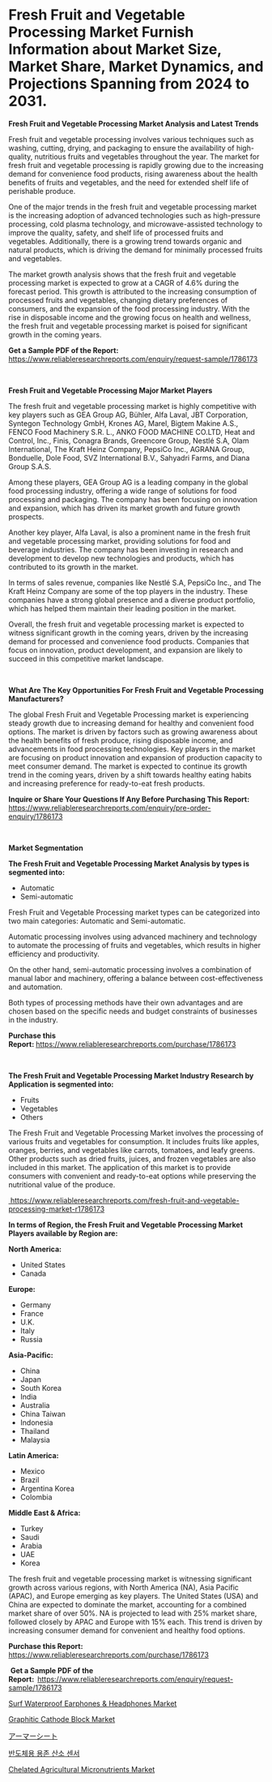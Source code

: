<p><h1>Fresh Fruit and Vegetable Processing Market Furnish Information about Market Size, Market Share, Market Dynamics, and Projections Spanning from 2024 to 2031.</h1></p><p><strong>Fresh Fruit and Vegetable Processing Market Analysis and Latest Trends</strong></p>
<p><p>Fresh fruit and vegetable processing involves various techniques such as washing, cutting, drying, and packaging to ensure the availability of high-quality, nutritious fruits and vegetables throughout the year. The market for fresh fruit and vegetable processing is rapidly growing due to the increasing demand for convenience food products, rising awareness about the health benefits of fruits and vegetables, and the need for extended shelf life of perishable produce.</p><p>One of the major trends in the fresh fruit and vegetable processing market is the increasing adoption of advanced technologies such as high-pressure processing, cold plasma technology, and microwave-assisted technology to improve the quality, safety, and shelf life of processed fruits and vegetables. Additionally, there is a growing trend towards organic and natural products, which is driving the demand for minimally processed fruits and vegetables.</p><p>The market growth analysis shows that the fresh fruit and vegetable processing market is expected to grow at a CAGR of 4.6% during the forecast period. This growth is attributed to the increasing consumption of processed fruits and vegetables, changing dietary preferences of consumers, and the expansion of the food processing industry. With the rise in disposable income and the growing focus on health and wellness, the fresh fruit and vegetable processing market is poised for significant growth in the coming years.</p></p>
<p><strong>Get a Sample PDF of the Report:&nbsp;</strong> <a href="https://www.reliableresearchreports.com/enquiry/request-sample/1786173">https://www.reliableresearchreports.com/enquiry/request-sample/1786173</a></p>
<p>&nbsp;</p>
<p><strong>Fresh Fruit and Vegetable Processing Major Market Players</strong></p>
<p><p>The fresh fruit and vegetable processing market is highly competitive with key players such as GEA Group AG, Bühler, Alfa Laval, JBT Corporation, Syntegon Technology GmbH, Krones AG, Marel, Bigtem Makine A.S., FENCO Food Machinery S.R. L., ANKO FOOD MACHINE CO.LTD, Heat and Control, Inc., Finis, Conagra Brands, Greencore Group, Nestlé S.A, Olam International, The Kraft Heinz Company, PepsiCo Inc., AGRANA Group, Bonduelle, Dole Food, SVZ International B.V., Sahyadri Farms, and Diana Group S.A.S.</p><p>Among these players, GEA Group AG is a leading company in the global food processing industry, offering a wide range of solutions for food processing and packaging. The company has been focusing on innovation and expansion, which has driven its market growth and future growth prospects.</p><p>Another key player, Alfa Laval, is also a prominent name in the fresh fruit and vegetable processing market, providing solutions for food and beverage industries. The company has been investing in research and development to develop new technologies and products, which has contributed to its growth in the market.</p><p>In terms of sales revenue, companies like Nestlé S.A, PepsiCo Inc., and The Kraft Heinz Company are some of the top players in the industry. These companies have a strong global presence and a diverse product portfolio, which has helped them maintain their leading position in the market.</p><p>Overall, the fresh fruit and vegetable processing market is expected to witness significant growth in the coming years, driven by the increasing demand for processed and convenience food products. Companies that focus on innovation, product development, and expansion are likely to succeed in this competitive market landscape.</p></p>
<p>&nbsp;</p>
<p><strong>What Are The Key Opportunities For Fresh Fruit and Vegetable Processing Manufacturers?</strong></p>
<p><p>The global Fresh Fruit and Vegetable Processing market is experiencing steady growth due to increasing demand for healthy and convenient food options. The market is driven by factors such as growing awareness about the health benefits of fresh produce, rising disposable income, and advancements in food processing technologies. Key players in the market are focusing on product innovation and expansion of production capacity to meet consumer demand. The market is expected to continue its growth trend in the coming years, driven by a shift towards healthy eating habits and increasing preference for ready-to-eat fresh products.</p></p>
<p><strong>Inquire or Share Your Questions If Any Before Purchasing This Report:</strong> <a href="https://www.reliableresearchreports.com/enquiry/pre-order-enquiry/1786173">https://www.reliableresearchreports.com/enquiry/pre-order-enquiry/1786173</a></p>
<p>&nbsp;</p>
<p><strong>Market Segmentation</strong></p>
<p><strong>The Fresh Fruit and Vegetable Processing Market Analysis by types is segmented into:</strong></p>
<p><ul><li>Automatic</li><li>Semi-automatic</li></ul></p>
<p><p>Fresh Fruit and Vegetable Processing market types can be categorized into two main categories: Automatic and Semi-automatic. </p><p>Automatic processing involves using advanced machinery and technology to automate the processing of fruits and vegetables, which results in higher efficiency and productivity. </p><p>On the other hand, semi-automatic processing involves a combination of manual labor and machinery, offering a balance between cost-effectiveness and automation. </p><p>Both types of processing methods have their own advantages and are chosen based on the specific needs and budget constraints of businesses in the industry.</p></p>
<p><strong>Purchase this Report:&nbsp;</strong><a href="https://www.reliableresearchreports.com/purchase/1786173">https://www.reliableresearchreports.com/purchase/1786173</a></p>
<p>&nbsp;</p>
<p><strong>The Fresh Fruit and Vegetable Processing Market Industry Research by Application is segmented into:</strong></p>
<p><ul><li>Fruits</li><li>Vegetables</li><li>Others</li></ul></p>
<p><p>The Fresh Fruit and Vegetable Processing Market involves the processing of various fruits and vegetables for consumption. It includes fruits like apples, oranges, berries, and vegetables like carrots, tomatoes, and leafy greens. Other products such as dried fruits, juices, and frozen vegetables are also included in this market. The application of this market is to provide consumers with convenient and ready-to-eat options while preserving the nutritional value of the produce.</p></p>
<p><a href="https://www.reliableresearchreports.com/fresh-fruit-and-vegetable-processing-market-r1786173">&nbsp;https://www.reliableresearchreports.com/fresh-fruit-and-vegetable-processing-market-r1786173</a></p>
<p><strong>In terms of Region, the Fresh Fruit and Vegetable Processing Market Players available by Region are:</strong></p>
<p>
    <p> <strong> North America: </strong>
        <ul>
            <li>United States</li>
            <li>Canada</li>
        </ul>
        </p> 
    <p> <strong> Europe: </strong>
        <ul>
            <li>Germany</li>
            <li>France</li>
            <li>U.K.</li>
            <li>Italy</li>
            <li>Russia</li>
        </ul>
        </p> 
    <p> <strong> Asia-Pacific: </strong>
        <ul>
            <li>China</li>
            <li>Japan</li>
            <li>South Korea</li>
            <li>India</li>
            <li>Australia</li>
            <li>China Taiwan</li>
            <li>Indonesia</li>
            <li>Thailand</li>
            <li>Malaysia</li>
        </ul>
        </p> 
    <p> <strong> Latin America: </strong>
        <ul>
            <li>Mexico</li>
            <li>Brazil</li>
            <li>Argentina Korea</li>
            <li>Colombia</li>
        </ul>
        </p> 
    <p> <strong> Middle East & Africa: </strong>
        <ul>
            <li>Turkey</li>
            <li>Saudi</li>
            <li>Arabia</li>
            <li>UAE</li>
            <li>Korea</li>
        </ul>
    </p>
    </p>
<p><p>The fresh fruit and vegetable processing market is witnessing significant growth across various regions, with North America (NA), Asia Pacific (APAC), and Europe emerging as key players. The United States (USA) and China are expected to dominate the market, accounting for a combined market share of over 50%. NA is projected to lead with 25% market share, followed closely by APAC and Europe with 15% each. This trend is driven by increasing consumer demand for convenient and healthy food options.</p></p>
<p><strong>Purchase this Report: </strong><a href="https://www.reliableresearchreports.com/purchase/1786173">https://www.reliableresearchreports.com/purchase/1786173</a></p>
<p>&nbsp;<strong>Get a Sample PDF of the Report:&nbsp;&nbsp;</strong><a href="https://www.reliableresearchreports.com/enquiry/request-sample/1786173">https://www.reliableresearchreports.com/enquiry/request-sample/1786173</a></p>
<p><strong></strong></p>
<p><p><a href="https://issuu.com/reportprime-2/docs/surf-waterproof-earphones-headphone_3a639d84a603f3">Surf Waterproof Earphones & Headphones Market</a></p><p><a href="https://issuu.com/reportprime-2/docs/graphitic-cathode-block-market-size-2030.pptx">Graphitic Cathode Block Market</a></p><p><a href="https://github.com/adcxff01450218/Market-Research-Report-List-2/blob/main/2576641105333.md">アーマーシート</a></p><p><a href="https://github.com/tasfiyaj85/Market-Research-Report-List-1/blob/main/679012999060.md">반도체용 용존 산소 센서</a></p><p><a href="https://github.com/Whitneyboyettebo9kiw7yr13/Market-Research-Report-List-2/blob/main/chelated-agricultural-micronutrients-market.md">Chelated Agricultural Micronutrients Market</a></p></p>